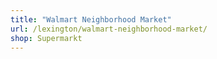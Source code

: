 ```yaml
---
title: "Walmart Neighborhood Market"
url: /lexington/walmart-neighborhood-market/
shop: Supermarkt
---
```

